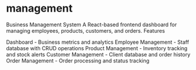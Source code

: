 # management


Business Management System
A React-based frontend dashboard for managing employees, products, customers, and orders.
Features

Dashboard - Business metrics and analytics
Employee Management - Staff database with CRUD operations
Product Management - Inventory tracking and stock alerts
Customer Management - Client database and order history
Order Management - Order processing and status tracking

